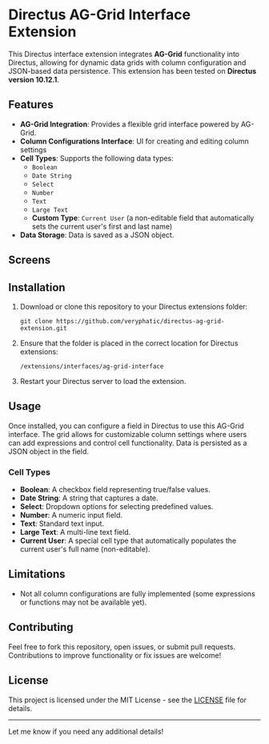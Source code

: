 # Directus AG-Grid Interface Extension

This Directus interface extension integrates **AG-Grid** functionality into Directus, allowing for dynamic data grids with column configuration and JSON-based data persistence. This extension has been tested on **Directus version 10.12.1**.

## Features

- **AG-Grid Integration**: Provides a flexible grid interface powered by AG-Grid.
- **Column Configurations Interface**: UI for creating and editing column settings
- **Cell Types**: Supports the following data types:
  - `Boolean`
  - `Date String`
  - `Select`
  - `Number`
  - `Text`
  - `Large Text`
  - **Custom Type**: `Current User` (a non-editable field that automatically sets the current user's first and last name)
- **Data Storage**: Data is saved as a JSON object.

## Screens



## Installation

1. Download or clone this repository to your Directus extensions folder:
   ```
   git clone https://github.com/veryphatic/directus-ag-grid-extension.git
   ```

2. Ensure that the folder is placed in the correct location for Directus extensions:
   ```
   /extensions/interfaces/ag-grid-interface
   ```

3. Restart your Directus server to load the extension.

## Usage

Once installed, you can configure a field in Directus to use this AG-Grid interface. The grid allows for customizable column settings where users can add expressions and control cell functionality. Data is persisted as a JSON object in the field.

### Cell Types

- **Boolean**: A checkbox field representing true/false values.
- **Date String**: A string that captures a date.
- **Select**: Dropdown options for selecting predefined values.
- **Number**: A numeric input field.
- **Text**: Standard text input.
- **Large Text**: A multi-line text field.
- **Current User**: A special cell type that automatically populates the current user's full name (non-editable).

## Limitations

- Not all column configurations are fully implemented (some expressions or functions may not be available yet).

## Contributing

Feel free to fork this repository, open issues, or submit pull requests. Contributions to improve functionality or fix issues are welcome!

## License

This project is licensed under the MIT License - see the [LICENSE](LICENSE) file for details.

---

Let me know if you need any additional details!
